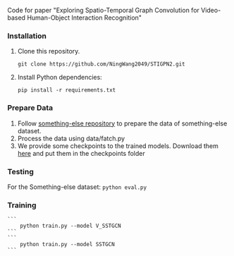 Code for paper "Exploring Spatio-Temporal Graph Convolution for Video-based Human-Object Interaction Recognition"

### Installation
1. Clone this repository.   
    ```
    git clone https://github.com/NingWang2049/STIGPN2.git
    ```
  
2. Install Python dependencies:   
    ```
    pip install -r requirements.txt
    ```
 ### Prepare Data
 1. Follow [something-else repository](https://github.com/joaanna/something_else) to prepare the data of something-else dataset.
 2. Process the data using data/fatch.py
 3. We provide some checkpoints to the trained models. Download them [here](https://drive.google.com/drive/folders/1oD1fdLx09kLJc4XF9-VryO6SZC9_VkAj?usp=sharing) and put them in the checkpoints folder
### Testing
For the Something-else dataset:
    ```
        python eval.py
    ```
### Training
    ```
        python train.py --model V_SSTGCN
    ```
    ```
        python train.py --model SSTGCN 
    ```
